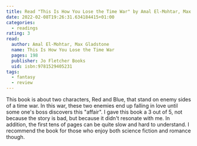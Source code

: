 ```yaml
---
title: Read "This Is How You Lose the Time War" by Amal El-Mohtar, Max Gladstone
date: 2022-02-08T19:26:31.634184415+01:00
categories:
  - readings
rating: 3
read:
  author: Amal El-Mohtar, Max Gladstone
  name: This Is How You Lose the Time War
  pages: 198
  publisher: Jo Fletcher Books
  uid: isbn:9781529405231
tags:
  - fantasy
  - review
---
```


This book is about two characters, Red and Blue, that stand on enemy sides of a time war. In this war, these two enemies end up falling in love until some one's boss discovers this "affair". I gave this book a 3 out of 5, not because the story is bad, but because it didn't resonate with me. In addition, the first tens of pages can be quite slow and hard to understand. I recommend the book for those who enjoy both science fiction and romance though.
